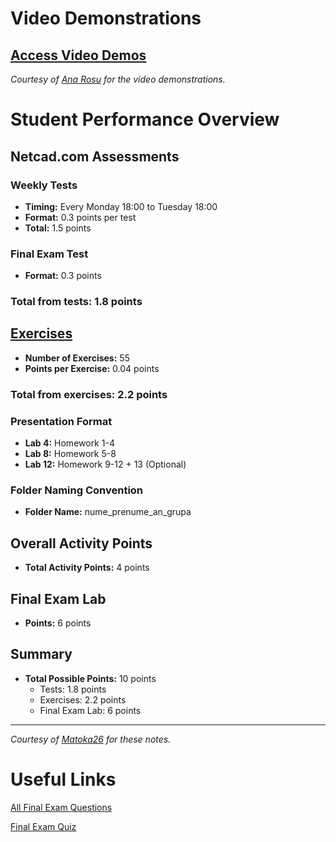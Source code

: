 # Video Demonstrations

## **[Access Video Demos](https://drive.google.com/drive/u/1/folders/1oSHqeWMYrmbEs0ciBt40iKCPVCFbJpaU)**

*Courtesy of [Ana Rosu](https://github.com/ana-rosu) for the video demonstrations.*

# Student Performance Overview

## Netcad.com Assessments

### Weekly Tests
- **Timing:** Every Monday 18:00 to Tuesday 18:00
- **Format:** 0.3 points per test
- **Total:** 1.5 points

### Final Exam Test
- **Format:** 0.3 points

### Total from tests: 1.8 points

## [Exercises](https://mdragan-fmi.ro/) 

- **Number of Exercises:** 55
- **Points per Exercise:** 0.04 points

### Total from exercises: 2.2 points

### Presentation Format
- **Lab 4:** Homework 1-4
- **Lab 8:** Homework 5-8
- **Lab 12:** Homework 9-12 + 13 (Optional)

### Folder Naming Convention
- **Folder Name:** nume_prenume_an_grupa

## Overall Activity Points

- **Total Activity Points:** 4 points

## Final Exam Lab

- **Points:** 6 points

## Summary

- **Total Possible Points:** 10 points
  - Tests: 1.8 points
  - Exercises: 2.2 points
  - Final Exam Lab: 6 points
---

*Courtesy of [Matoka26](https://github.com/Matoka26) for these notes.*

# Useful Links

[All Final Exam Questions](https://itexamanswers.net/ccna-1-v7-0-final-exam-answers-test-online.html)

[Final Exam Quiz](https://quizglobal.com/playquiz/CCNA%201%20ITN%20v7%20Final%20Exam)